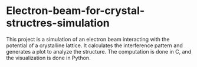 # Electron-beam-for-crystal-structres-simulation
This project is a simulation of an electron beam interacting with the potential of a crystalline lattice. It calculates the interference pattern and generates a plot to analyze the structure. The computation is done in C, and the visualization is done in Python. 

